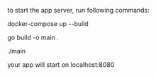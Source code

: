 to start the app server,
run following commands:

docker-compose up --build

go build -o main .

./main

your app will start on localhost:8080
